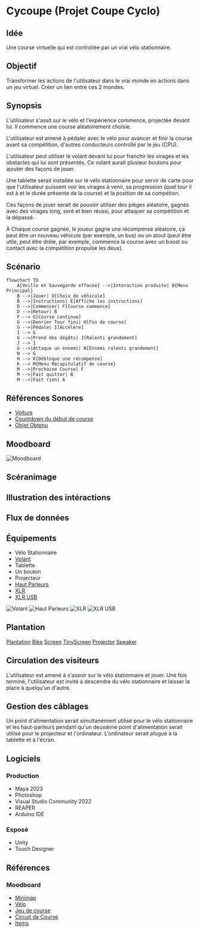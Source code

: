 # Cycoupe (Projet Coupe Cyclo)
## Idée
Une course virtuelle qui est controllée par un vrai vélo stationnaire.

## Objectif
Transformer les actions de l'utilisateur dans le vrai monde en actions dans un jeu virtuel. Créer un lien entre ces 2 mondes.

## Synopsis
L'utilisateur s'assit sur le vélo et l'expérience commence, projectée devant lui. Il commence une course aléatoirement choisie. 

L'utilisateur est amené à pédaler avec le vélo pour avancer et finir la course avant sa compétition, d'autres conducteurs controllé par le jeu (CPU).

L'utilisateur peut utiliser le volant devant lui pour franchir les virages et les obstacles qui lui sont présentés. Ce volant aurait plusieur boutons pour ajouter des façons de jouer.

Une tablette serait installée sur le vélo stationnaire pour servir de carte pour que l'utilisateur puissent voir les virages à venir, sa progression (quel tour il est à et le durée présente de la course) et la position de sa compétion.

Ces façons de jouer serait de pouvoir utiliser des pièges aléatoire, gagnés avec des virages long, seré et bien réussi, pour attaquer sa compétition et la dépassé.

À Chaque course gagnée, le joueur gagne une récompense aléatoire, ça peut être un nouveau véhicule (par exemple, un bus) ou un atout (peut être utile, peut être drôle, par exemple, commence la course avec un boost ou contact avec la compétition propulse les deux).

## Scénario
```mermaid
flowchart TD
    A[Veille et Sauvegarde effacée] -->|Interaction produite| B{Menu Principal}
    B -->|Jouer| D[Choix de véhicule]
    B -->|Instructions| E[Affiche les instructions]
    D -->|Commencer| F[Course commence]
    D -->|Retour| B
    F --> G[Course continue]
    G -->|Denrier Tour fini| H[Fin de course]
    G -->|Pédale| I[Accélère]
    I --> G
    G -->|Prend des dégâts| J[Ralenti grandement]
    J --> I
    G -->|Attaque un ennemi| N[Ennemi ralenti grandement]
    N --> G
    H --> K[Débloque une récompense]
    K --> M{Menu Récapitulatif de course}
    M -->|Prochaine Course| F
    M -->|Fait quitter| B
    M -->|Fait rien| A
```

## Références Sonores
- [Voiture](https://pixabay.com/fr/sound-effects/race-care-151963/)
- [Countdown du début de course](https://pixabay.com/fr/sound-effects/countdown-27545/)
- [Objet Obtenu](https://pixabay.com/fr/sound-effects/ui-sci-fi-sound-36061/)

## Moodboard
![Moodboard](./assets/moodboardGameplay.jpg)

## Scéranimage


## Illustration des intéractions


## Flux de données


## Équipements
- Vélo Stationnaire
- [Volant](https://a.co/d/fv0kDNg)
- Tablette
- Un bouton
- Projecteur
- [Haut Parleurs](https://images.ctfassets.net/4zjnzn055a4v/1VYmQS2F8SIsBGRFpfTTSN/345f48f9c953239780102787372c0d7b/8040_main_image.jpg)
- [XLR](https://a.co/d/8WLacF8)
- [XLR USB](https://a.co/d/cFtaFkM)

![Volant](./assets/wheel.jpg)
![Haut Parleurs](./assets/speaker.jpg)
![XLR](./assets/xlr.jpg)
![XLR USB](./assets/xlrusb.jpg)

## Plantation
[Plantation](./assets/plantation.jpg)
[Bike](./assets/bike.jpg)
[Screen](./assets/screen.jpg)
[TinyScreen](./assets/tinyScreen.jpg)
[Projector](./assets/projector.jpg)
[Speaker](./assets/graphSpeaker.jpg)

## Circulation des visiteurs
L'utilisateur est amené à s'assoir sur le vélo stationnaire et jouer. Une fois terminé, l'utilisateur est invité à descendre du vélo stationnaire et laisser la place à quelqu'un d'autre. 

## Gestion des câblages
Un point d'alimentation serait simultanément utilisé pour le vélo stationnaire et les haut-parleurs pendant qu'un deuxième point d'alimentation serait utilisé pour le projecteur et l'ordinateur. L'ordinateur serait plugué à la tablette et à l'écran.

## Logiciels
### Production
- Maya 2023
- Photoshop
- Visual Studio Community 2022
- REAPER
- Arduino IDE

### Exposé
- Unity
- Touch Designer

## Références
### Moodboard
- [Minimap](https://d1o0zx25fn5p70.cloudfront.net/y9bq-ZhOrkcM_HD13okJVyUm9lc=/fit-in/1280x800/noupscale/rebuy-akeneo/a/f/b/6/afb62b1a696ede8a66a54d2278ee218dfed80318_asset_1_14436.jpeg?t=0)
- [Vélo](https://www.xtcfitness.ca/cdn/shop/files/life-fitness-upright-bike-c1-life-cycle-go-console-upright-bikes-c1-xx00-0104-gc-000x-0105-72691285-life-fitness-42253736575283.jpg?v=1694557624&width=1000)
- [Jeu de course](https://www.topgear.com/sites/default/files/2021/12/Switch%205%20-%20Grid%20Autosport.jpg)
- [Circuit de Course](https://media.istockphoto.com/id/1156933946/photo/international-race-track.jpg?s=612x612&w=0&k=20&c=1PMCZ35aqdXimlTYz9WE1TF3IA_X_FAI7ObGhqveo7M=)
- [Items](https://www.reddit.com/media?url=https%3A%2F%2Fpreview.redd.it%2Fchanges-i-would-make-to-mario-kart-wiis-item-selection-v0-a3s4232kas1d1.png%3Fwidth%3D1920%26format%3Dpng%26auto%3Dwebp%26s%3Dd68a4a65b00bfa151c529ad5ebeba5d5c5e70e6d)
